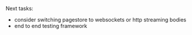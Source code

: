 Next tasks:
- consider switching pagestore to websockets or http streaming bodies
- end to end testing framework
